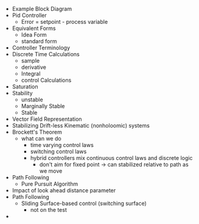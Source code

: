 - Example Block Diagram
- Pid Controller
    - Error = setpoint - process variable
- Equivalent Forms
    - Idea Form
    - standard form
- Controller Terminology
- Discrete Time Calculations
    - sample
    - derivative
    - Integral
    - control Calculations
- Saturation
- Stability
    - unstable
    - Marginally Stable
    - Stable
- Vector Field Representation
- Stabilizing Drift-less Kinematic (nonholoomic) systems
- Brockett's Theorem
    - what can we do
      - time varying control laws
      - switching control laws
      - hybrid controllers mix continuous control laws and discrete logic
        - don't aim for fixed point -> can stabilized relative to path as we move
- Path Following
    - Pure Pursuit Algorithm
- Impact of look ahead distance parameter
- Path Following
  - Sliding Surface-based control (switching surface)
    - not on the test
- 
